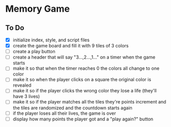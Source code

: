 # Memory Game

## To Do
- [x] initialize index, style, and script files
- [x] create the game board and fill it with 9 tiles of 3 colors
- [ ] create a play button
- [ ] create a header that will say "3...,2...,1..." on a timer when the game starts
- [ ] make it so that when the timer reaches 0 the colors all change to one color
- [ ] make it so when the player clicks on a square the original color is revealed
- [ ] make it so if the player clicks the wrong color they lose a life (they'll have 3 lives)
- [ ] make it so if the player matches all the tiles they're points increment and the tiles are randomized and the countdown starts again
- [ ] if the player loses all their lives, the game is over
- [ ] display how many points the player got and a "play again?" button